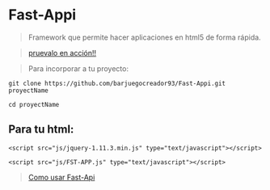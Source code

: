 # Fast-Appi
> Framework que permite hacer aplicaciones en html5 de forma rápida. 

>[pruevalo en acción!!](https://www.codecademy.com/es/teraRunner66919/codebits/uTaY68)

>Para incorporar a tu proyecto:

`git clone https://github.com/barjuegocreador93/Fast-Appi.git proyectName`

`cd proyectName`

## Para tu html:

`<script src="js/jquery-1.11.3.min.js" type="text/javascript"></script>`

`<script src="js/FST-APP.js" type="text/javascript"></script>`

>[Como usar Fast-Api](https://github.com/barjuegocreador93/Fast-Appi/wiki/Fast-Appi$Clases)



